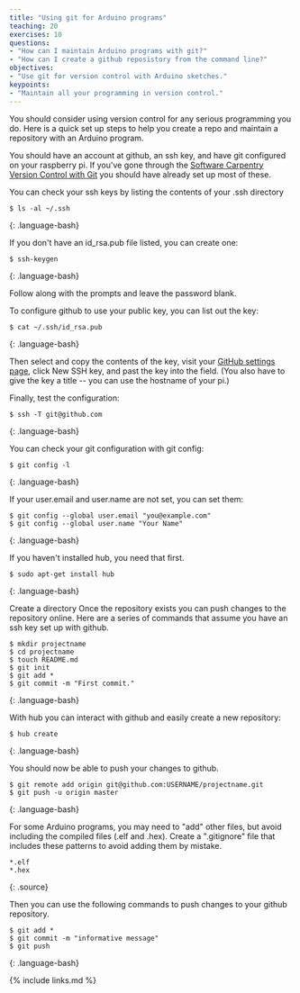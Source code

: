 ```yaml
---
title: "Using git for Arduino programs"
teaching: 20
exercises: 10
questions:
- "How can I maintain Arduino programs with git?"
- "How can I create a github reposistory from the command line?"
objectives:
- "Use git for version control with Arduino sketches."
keypoints:
- "Maintain all your programming in version control."
---
```


You should consider using version control for any serious programming you do. Here is a quick set up steps to help you create a repo and maintain a repository with an Arduino program.

You should have an account at github, an ssh key, and have git configured on your raspberry pi. If you've gone through the [Software Carpentry Version Control with Git](http://swcarpentry.github.io/git-novice/) you should have already set up most of these.

You can check your ssh keys by listing the contents of your .ssh directory

~~~
$ ls -al ~/.ssh
~~~
{: .language-bash}

If you don't have an id_rsa.pub file listed, you can create one:

~~~
$ ssh-keygen
~~~
{: .language-bash}

Follow along with the prompts and leave the password blank.

To configure github to use your public key, you can list out the key:

~~~
$ cat ~/.ssh/id_rsa.pub
~~~
{: .language-bash}

Then select and copy the contents of the key, visit your [GitHub settings page](https://github.com/settings/keys), click New SSH key, and past the key into the field. (You also have to give the key a title -- you can use the hostname of your pi.)

Finally, test the configuration:

~~~
$ ssh -T git@github.com
~~~
{: .language-bash}

You can check your git configuration with git config:

~~~
$ git config -l
~~~
{: .language-bash}

If your user.email and user.name are not set, you can set them:

~~~
$ git config --global user.email "you@example.com"
$ git config --global user.name "Your Name"
~~~
{: .language-bash}

If you haven't installed hub, you need that first.

~~~
$ sudo apt-get install hub
~~~
{: .language-bash}

Create a directory Once the repository exists you can push changes to the repository online. Here are a series of commands that assume you have an ssh key set up with github.

~~~
$ mkdir projectname
$ cd projectname
$ touch README.md
$ git init
$ git add *
$ git commit -m "First commit."
~~~
{: .language-bash}

With hub you can interact with github and easily create a new repository:

~~~
$ hub create
~~~
{: .language-bash}

You should now be able to push your changes to github.

~~~
$ git remote add origin git@github.com:USERNAME/projectname.git
$ git push -u origin master
~~~
{: .language-bash}

For some Arduino programs, you may need to "add" other files, but avoid including the compiled files (.elf and .hex). Create a ".gitignore" file that includes these patterns to avoid adding them by mistake.

~~~
*.elf
*.hex
~~~
{: .source}

Then you can use the following commands to push changes to your github repository.
~~~
$ git add *
$ git commit -m "informative message"
$ git push
~~~
{: .language-bash}


{% include links.md %}
